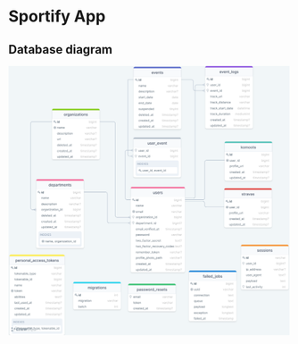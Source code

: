 # Sportify App

## Database diagram

[![Database diagram](database/schema/sportify_diagram.png)](database/schema/sportify_diagram.png)
